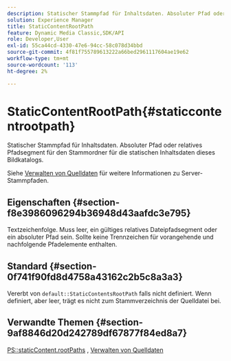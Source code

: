 ```yaml
---
description: Statischer Stammpfad für Inhaltsdaten. Absoluter Pfad oder relatives Pfadsegment für den Stammordner für die statischen Inhaltsdaten dieses Bildkatalogs.
solution: Experience Manager
title: StaticContentRootPath
feature: Dynamic Media Classic,SDK/API
role: Developer,User
exl-id: 55ca44cd-4330-47e6-94cc-58c078d34bbd
source-git-commit: 4f81f755789613222a66bed2961117604ae19e62
workflow-type: tm+mt
source-wordcount: '113'
ht-degree: 2%

---
```


# StaticContentRootPath{#staticcontentrootpath}

Statischer Stammpfad für Inhaltsdaten. Absoluter Pfad oder relatives Pfadsegment für den Stammordner für die statischen Inhaltsdaten dieses Bildkatalogs.

Siehe [Verwalten von Quelldaten](../../../../../is-api/image-serving-api-ref/c-configuration-and-administration/c-configuration-and-administration.md#concept-1ec4d9f0e58a430cae045761f1ff9173) für weitere Informationen zu Server-Stammpfaden.

## Eigenschaften {#section-f8e3986096294b36948d43aafdc3e795}

Textzeichenfolge. Muss leer, ein gültiges relatives Dateipfadsegment oder ein absoluter Pfad sein. Sollte keine Trennzeichen für vorangehende und nachfolgende Pfadelemente enthalten.

## Standard {#section-0f741f90fd8d4758a43162c2b5c8a3a3}

Vererbt von `default::StaticContentsRootPath` falls nicht definiert. Wenn definiert, aber leer, trägt es nicht zum Stammverzeichnis der Quelldatei bei.

## Verwandte Themen {#section-9af8846d20d242789df67877f84ed8a7}

[PS::staticContent.rootPaths](../../../../../is-api/image-catalog/image-serving-api-ref/c-image-catalog-reference/c-attributes-reference/r-staticcontentrootpath.md#reference-a2b5368d078349828d282357681bb2a5) ,  [Verwalten von Quelldaten](../../../../../is-api/image-serving-api-ref/c-configuration-and-administration/c-configuration-and-administration.md#concept-1ec4d9f0e58a430cae045761f1ff9173)
